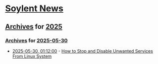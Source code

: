 # [Soylent News](../../../README.md)

## [Archives](../../index.md) for [2025](../index.md)

### [Archives](../../index.md) for [2025-05-30](index.md)

* [2025-05-30, 01:12:00](https://soylentnews.org/article.pl?sid=25/05/29/0327229&from=rss) - [How to Stop and Disable Unwanted Services From Linux System](https://soylentnews.org/article.pl?sid=25/05/29/0327229&from=rss)

